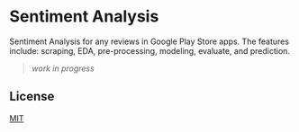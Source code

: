 
# Sentiment Analysis

Sentiment Analysis for any reviews in Google Play Store apps. The features include: scraping, EDA, pre-processing, modeling, evaluate, and prediction.

> _work in progress_


## License

[MIT](/LICENSE)